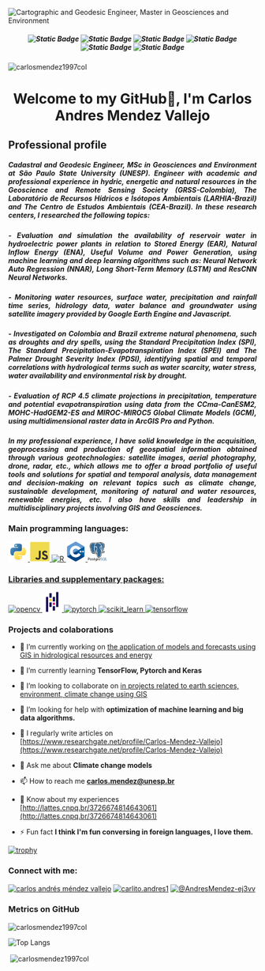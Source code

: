 
![Cartographic and Geodesic Engineer, Master in Geosciences and Environment](https://github.com/user-attachments/assets/a2d76b38-7ca9-477d-be08-442db762ee96)

<h5 align="center">

![Static Badge](https://img.shields.io/badge/GIS_software-ArcGIS_Pro-darkblue) ![Static Badge](https://img.shields.io/badge/GIS_software-QGIS-darkgreen) 
![Static Badge](https://img.shields.io/badge/3D_Spatial_Data-Agisoft_Metashape-purple) ![Static Badge](https://img.shields.io/badge/Digital_Image_Processing-ERDAS_IMAGINE-brown) ![Static Badge](https://img.shields.io/badge/3D_Desing-Autocad-darkred) ![Static Badge](https://img.shields.io/badge/Geospatial_Software-Google_Earth_Engine-darkblue) 
 </h5>
 
<p align="left"> <img src="https://komarev.com/ghpvc/?username=carlosmendez1997col&label=Profile%20views&color=100eb4&style=flat" alt="carlosmendez1997col" /> </p>


<h1 align="center">Welcome to my GitHub👋, I'm Carlos Andres Mendez Vallejo</h1>
<h2 align="left">Professional profile</h2>

<h5 align="justify"> Cadastral and Geodesic Engineer, MSc in Geosciences and Environment at São Paulo State University (UNESP). Engineer with academic and professional experience in hydric, energetic and natural resources in the Geoscience and Remote Sensing Society (GRSS-Colombia), The Laboratório de Recursos Hídricos e Isótopos Ambientais (LARHIA-Brazil) and The Centro de Estudos Ambientais (CEA-Brazil). In these research centers, I researched the following topics:</h5>

<h5 align="justify">
- Evaluation and simulation the availability of reservoir water in hydroelectric power plants in relation to Stored Energy (EAR), Natural Inflow Energy (ENA), Useful Volume and Power Generation, using machine learning and deep learning algorithms such as: Neural Network Auto Regression (NNAR), Long Short-Term Memory (LSTM) and ResCNN Neural Networks.

 <h5 align="justify">
- Monitoring water resources, surface water, precipitation and rainfall time series, hidrology data, water balance and groundwater using satellite imagery provided by Google Earth Engine and Javascript. 
  
<h5 align="justify">
- Investigated on Colombia and Brazil extreme natural phenomena, such as droughts and dry spells, using the Standard Precipitation Index (SPI), The Standard Precipitation-Evapotranspiration Index (SPEI) and The Palmer Drought Severity Index (PDSI), identifying spatial and temporal correlations  with hydrological terms such as water scarcity, water stress, water availability and environmental risk by drought.</h5>

<h5 align="justify">
- Evaluation of RCP 4.5 climate projections in precipitation, temperature and potential evapotranspiration using data from the CCma-CanESM2, MOHC-HadGEM2-ES and MIROC-MIROC5 Global Climate Models (GCM), using multidimensional raster data in ArcGIS Pro and Python.

<h5 align="justify"> In my professional experience, I have solid knowledge in the acquisition, geoprocessing and production of geospatial information obtained through various geotechnologies: satellite images, aerial photography, drone, radar, etc., which allows me to offer a broad portfolio of useful tools and solutions for spatial and temporal analysis, data management and decision-making on relevant topics such as climate change, sustainable development, monitoring of natural and water resources, renewable energies, etc. I also have skills and leadership in multidisciplinary projects involving GIS and Geosciences. </h5>

<h3 align="left">Main programming languages:</h3>
<p align="left">
</a> <a href="https://www.python.org" target="_blank" rel="noreferrer"> 
<img src="https://raw.githubusercontent.com/devicons/devicon/master/icons/python/python-original.svg" alt="python" width="40" height="40"/> 
</a> <a href="https://developer.mozilla.org/en-US/docs/Web/JavaScript" target="_blank" rel="noreferrer"> 
<img src="https://raw.githubusercontent.com/devicons/devicon/master/icons/javascript/javascript-original.svg" alt="javascript" width="40" height="40"/> 
</a> <a href="https://www.r-project.org/" target="_blank" rel="noreferrer"> 
<img src="https://upload.wikimedia.org/wikipedia/commons/1/1b/R_logo.svg" alt="R" width="40" height="40"/> 
</a> <a href="https://www.w3schools.com/cpp/" target="_blank" rel="noreferrer"> 
<img src="https://raw.githubusercontent.com/devicons/devicon/master/icons/cplusplus/cplusplus-original.svg" alt="cplusplus" width="40" height="40"/> 
</a> <a href="https://www.postgresql.org" target="_blank" rel="noreferrer"> 
<img src="https://raw.githubusercontent.com/devicons/devicon/master/icons/postgresql/postgresql-original-wordmark.svg" alt="postgresql" width="40" height="40"/> 

<h3 align="left">Libraries and supplementary packages:</h3>

</a> <a href="https://opencv.org/" target="_blank" rel="noreferrer"> 
<img src="https://www.vectorlogo.zone/logos/opencv/opencv-icon.svg" alt="opencv" width="40" height="40"/> 
</a> <a href="https://pandas.pydata.org/" target="_blank" rel="noreferrer"> 
<img src="https://raw.githubusercontent.com/devicons/devicon/2ae2a900d2f041da66e950e4d48052658d850630/icons/pandas/pandas-original.svg" alt="pandas" width="40" height="40"/> </a> <a href="https://pytorch.org/" target="_blank" rel="noreferrer"> 
<img src="https://www.vectorlogo.zone/logos/pytorch/pytorch-icon.svg" alt="pytorch" width="40" height="40"/> 
</a> <a href="https://scikit-learn.org/" target="_blank" rel="noreferrer"> 
<img src="https://upload.wikimedia.org/wikipedia/commons/0/05/Scikit_learn_logo_small.svg" alt="scikit_learn" width="40" height="40"/> 
</a> <a href="https://www.tensorflow.org" target="_blank" rel="noreferrer"> 
<img src="https://www.vectorlogo.zone/logos/tensorflow/tensorflow-icon.svg" alt="tensorflow" width="40" height="40"/> </a> </p>

<h3 align="left">Projects and colaborations</h3>

- 🔭 I’m currently working on [the application of models and forecasts using GIS in hidrological resources and energy](https://github.com/CarlosMendez1997Col/models-and-forecasts-in-hidrological-resources-and-energy)

- 🌱 I’m currently learning **TensorFlow, Pytorch and Keras**

- 👯 I’m looking to collaborate on [in projects related to earth sciences, environment, climate change using GIS](https://github.com/CarlosMendez1997Col/Climate-change-using-GIS)

- 🤝 I’m looking for help with **optimization of machine learning and big data algorithms.**

- 📝 I regularly write articles on [https://www.researchgate.net/profile/Carlos-Mendez-Vallejo](https://www.researchgate.net/profile/Carlos-Mendez-Vallejo)

- 💬 Ask me about **Climate change models**

- 📫 How to reach me **carlos.mendez@unesp.br**

- 📄 Know about my experiences [http://lattes.cnpq.br/3726674814643061](http://lattes.cnpq.br/3726674814643061)

- ⚡ Fun fact **I think I'm fun conversing in foreign languages, I love them.**

[![trophy](https://github-profile-trophy.vercel.app/?username=carlosmendez1997col&title=Commits,Repositories,Stars,Experience,Followers&theme=darkhub)](https://github.com/ryo-ma/github-profile-trophy)

<h3 align="left">Connect with me:</h3>
<p align="left">
<a href="https://www.linkedin.com/in/carlos-andres-mendez-vallejo-oficialpage/" target="blank"><img align="center" src="https://raw.githubusercontent.com/rahuldkjain/github-profile-readme-generator/master/src/images/icons/Social/linked-in-alt.svg" alt="carlos andrés méndez vallejo" height="30" width="40" /></a>
<a href="https://instagram.com/carlito.andres1" target="blank"><img align="center" src="https://raw.githubusercontent.com/rahuldkjain/github-profile-readme-generator/master/src/images/icons/Social/instagram.svg" alt="carlito.andres1" height="30" width="40" /></a>
<a href="https://www.youtube.com/@andresmendez-ej3vv" target="blank"><img align="center" src="https://raw.githubusercontent.com/rahuldkjain/github-profile-readme-generator/master/src/images/icons/Social/youtube.svg" alt="@AndresMendez-ej3vv" height="30" width="40" /></a>
</p>

<h3 align="left">Metrics on GitHub</h3>
<p><img align="center" src="https://github-readme-streak-stats.herokuapp.com/?user=carlosmendez1997col&theme=highcontrast" alt="carlosmendez1997col" /></p>

![Top Langs](https://github-readme-stats.vercel.app/api/top-langs/?username=carlosmendez1997col&theme=highcontrast&size_weight=0.1&count_weight=0.1)

<p>&nbsp;<img align="center" src="https://github-readme-stats.vercel.app/api?username=carlosmendez1997col&show_icons=true&theme=highcontrast&locale=en" alt="carlosmendez1997col" /></p> 

